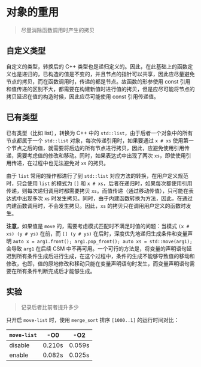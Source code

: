 # 对象的重用

> 尽量消除函数调用时产生的拷贝

## 自定义类型

自定义的类型，转换后的 C++ 类型也是递归定义的。因此，在此基础上的函数定义也是递归的，已构造的值是不变的，并且节点的指针可以共享，因此应尽量避免节点的拷贝，而在函数调用时，传递的都是节点。故函数的形参使用 const 引用和值传递的区别不大，都需要在构建新值时进行值的拷贝，但是应尽可能将节点的拷贝延迟在值的构造时候，因此应尽可能使用 const 引用传递值。

## 已有类型

已有类型（比如 list），转换为 C++ 中的 `std::list`，由于后者一个对象中的所有节点都属于一个 `std::list` 对象，每次传递引用时，如果要通过 `x # xs` 使用第一个节点之后的值，就需要将后边的所有节点进行拷贝，因此，应避免使用引用传递，需要考虑值的修改和移动。同时，如果表达式中出现了两次 `xs`，即使使用引用传递，在过程中也无法避免对 `xs` 的拷贝。

由于 `list` 常用的操作都进行了到 `std::list` 对应方法的转换，在用户定义规范时，只会使用 `list` 的模式为 `[]` 和 `x # xs`，后者在递归时，如果每次都使用引用传递，则每次递归调用时都需要拷贝 `xs`。而值传递（通过移动传值），只可能在表达式中出现多次 `xs` 时发生拷贝。同时，由于内建函数转换为方法，因此，在通过内建函数调用时，不会发生拷贝。因此，`xs` 的拷贝只在调用用户定义的函数时发生。

**注意**，如果值是 `move` 的，需要考虑模式匹配时不满足时值的问题：当模式 `(x # xs) (y # ys)` 在前，而 `[] (y # ys)` 在后时，深度优先地递归生成条件和变量声明 `auto x = arg1.front(); arg1.pop_front(); auto xs = std::move(arg1);` 会导致 `arg1` 在后续 CSM 中不再可用。一个可行的方法是，将变量的声明语句延迟到所有条件生成后进行生成，在这个过程中，条件的生成不能够导致值的移动和修改，也即，值的原地修改和移动只能在变量声明语句时发生，而变量声明语句需要在所有条件判断完成后才能够生成。

## 实验

> 记录后者比前者提升多少

只开启 `move-list` 时，使用 `merge_sort` 排序 `[1000..1]` 的运行时间对比：

| `move-list` | -O0 | -O2 |
| --- | --- | --- |
| disable | 0.210s | 0.059s |
| enable | 0.082s | 0.025s |
